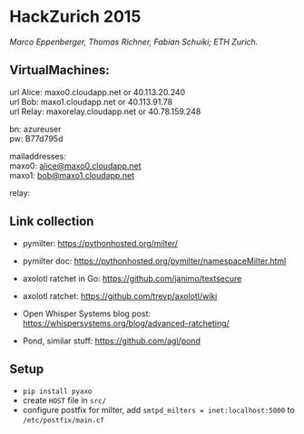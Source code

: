 # HackZurich 2015
*Marco Eppenberger, Thomas Richner, Fabian Schuiki; ETH Zurich.*

## VirtualMachines:


url Alice: maxo0.cloudapp.net or 40.113.20.240<br>
url Bob: maxo1.cloudapp.net or 40.113.91.78<br>
url Relay: maxorelay.cloudapp.net or 40.78.159.248<br>

bn: azureuser<br>
pw: B77d795d<br>

mailaddresses:<br>
maxo0: alice@maxo0.cloudapp.net<br>
maxo1: bob@maxo1.cloudapp.net<br>

relay:

## Link collection

- pymilter: https://pythonhosted.org/milter/
- pymilter doc: https://pythonhosted.org/pymilter/namespaceMilter.html

- axolotl ratchet in Go: https://github.com/janimo/textsecure
- axolotl ratchet: https://github.com/trevp/axolotl/wiki
- Open Whisper Systems blog post: https://whispersystems.org/blog/advanced-ratcheting/
- Pond, similar stuff: https://github.com/agl/pond

## Setup

- `pip install pyaxo`
- create `HOST` file in `src/`
- configure postfix for milter, add `smtpd_milters = inet:localhost:5000` to `/etc/postfix/main.cf`

